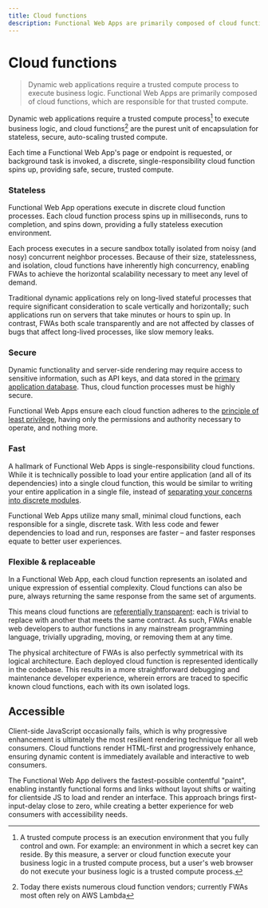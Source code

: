 ```yaml
---
title: Cloud functions
description: Functional Web Apps are primarily composed of cloud functions, which are responsible for executing business logic.
---
```


# Cloud functions

> Dynamic web applications require a trusted compute process to execute business logic. Functional Web Apps are primarily composed of cloud functions, which are responsible for that trusted compute.

Dynamic web applications require a trusted compute process[^1] to execute business logic, and cloud functions[^2] are the purest unit of encapsulation for stateless, secure, auto-scaling trusted compute.

Each time a Functional Web App's page or endpoint is requested, or background task is invoked, a discrete, single-responsibility cloud function spins up, providing safe, secure, trusted compute.


### Stateless

Functional Web App operations execute in discrete cloud function processes. Each cloud function process spins up in milliseconds, runs to completion, and spins down, providing a fully stateless execution environment.

Each process executes in a secure sandbox totally isolated from noisy (and nosy) concurrent neighbor processes. Because of their size, statelessness, and isolation, cloud functions have inherently high concurrency, enabling FWAs to achieve the horizontal scalability necessary to meet any level of demand.

Traditional dynamic applications rely on long-lived stateful processes that require significant consideration to scale vertically and horizontally; such applications run on servers that take minutes or hours to spin up. In contrast, FWAs both scale transparently and are not affected by classes of bugs that affect long-lived processes, like slow memory leaks.


### Secure

Dynamic functionality and server-side rendering may require access to sensitive information, such as API keys, and data stored in the [primary application database](/managed-database). Thus, cloud function processes must be highly secure.

Functional Web Apps ensure each cloud function adheres to the [principle of least privilege](https://en.wikipedia.org/wiki/Principle_of_least_privilege), having only the permissions and authority necessary to operate, and nothing more.


### Fast

A hallmark of Functional Web Apps is single-responsibility cloud functions. While it is technically possible to load your entire application (and all of its dependencies) into a single cloud function, this would be similar to writing your entire application in a single file, instead of [separating your concerns into discrete modules](https://en.wikipedia.org/wiki/Modular_programming).

Functional Web Apps utilize many small, minimal cloud functions, each responsible for a single, discrete task. With less code and fewer dependencies to load and run, responses are faster – and faster responses equate to better user experiences.


### Flexible & replaceable

In a Functional Web App, each cloud function represents an isolated and unique expression of essential complexity. Cloud functions can also be pure, always returning the same response from the same set of arguments.

This means cloud functions are [referentially transparent](https://en.wikipedia.org/wiki/Referential_transparency): each is trivial to replace with another that meets the same contract. As such, FWAs enable web developers to author functions in any mainstream programming language, trivially upgrading, moving, or removing them at any time.

The physical architecture of FWAs is also perfectly symmetrical with its logical architecture. Each deployed cloud function is represented identically in the codebase. This results in a more straightforward debugging and maintenance developer experience, wherein errors are traced to specific known cloud functions, each with its own isolated logs.


## Accessible

Client-side JavaScript occasionally fails, which is why progressive enhancement is ultimately the most resilient rendering technique for all web consumers. Cloud functions render HTML-first and progressively enhance, ensuring dynamic content is immediately available and interactive to web consumers.

The Functional Web App delivers the fastest-possible contentful "paint", enabling instantly functional forms and links without layout shifts or waiting for clientside JS to load and render an interface. This approach brings first-input-delay close to zero, while creating a better experience for web consumers with accessibility needs.


[^1]: A trusted compute process is an execution environment that you fully control and own. For example: an environment in which a secret key can reside. By this measure, a server or cloud function execute your business logic in a trusted compute process, but a user's web browser do not execute your business logic is a trusted compute process.
[^2]: Today there exists numerous cloud function vendors; currently FWAs most often rely on AWS Lambda
